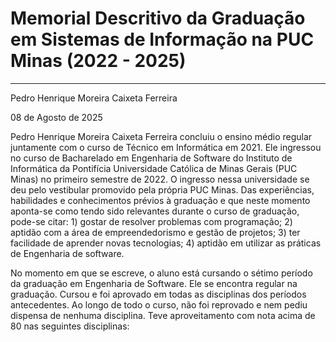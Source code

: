 # Memorial Descritivo da Graduação em Sistemas de Informação na PUC Minas (2022 - 2025)
--------------------------------------
Pedro Henrique Moreira Caixeta Ferreira

08 de Agosto de 2025

Pedro Henrique Moreira Caixeta Ferreira concluiu o ensino médio regular juntamente com o curso de Técnico em Informática em 2021. Ele ingressou no curso de Bacharelado em Engenharia de Software do Instituto de Informática da Pontifícia Universidade Católica de Minas Gerais (PUC Minas) no primeiro semestre de 2022. O ingresso nessa universidade se deu pelo vestibular promovido pela própria PUC Minas. Das experiências, habilidades e conhecimentos prévios à graduação e que neste momento aponta-se como tendo sido relevantes durante o curso de graduação, pode-se citar: 1) gostar de resolver problemas com programação; 2) aptidão com a área de empreendedorismo e gestão de projetos; 3) ter facilidade de aprender novas tecnologias; 4) aptidão em utilizar as práticas de Engenharia de software.

No momento em que se escreve, o aluno está cursando o sétimo período da graduação em Engenharia de Software. Ele se encontra regular na graduação. Cursou e foi aprovado em todas as disciplinas dos períodos antecedentes. Ao longo de todo o curso, não foi reprovado e nem pediu dispensa de nenhuma disciplina. Teve aproveitamento com nota acima de 80 nas seguintes disciplinas:
